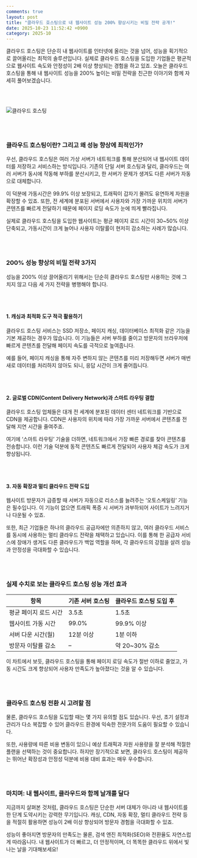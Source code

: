 ```yaml
---
comments: true
layout: post
title: "클라우드 호스팅으로 내 웹사이트 성능 200% 향상시키는 비밀 전략 공개!"
date: 2025-10-23 11:52:42 +0900
category: 2025-10
---
```


클라우드 호스팅은 단순히 내 웹사이트를 인터넷에 올리는 것을 넘어, 성능을 획기적으로 끌어올리는 최적의 솔루션입니다. 실제로 클라우드 호스팅을 도입한 기업들은 평균적으로 웹사이트 속도와 안정성이 2배 이상 향상되는 경험을 하고 있죠. 오늘은 클라우드 호스팅을 통해 내 웹사이트 성능을 200% 높이는 비밀 전략을 친근한 이야기와 함께 자세히 풀어보겠습니다.

<br><br>

![클라우드 호스팅](https://images.unsplash.com/photo-1536251062688-0185b521f349?crop=entropy&cs=tinysrgb&fit=max&fm=jpg&ixid=M3w4MTk5NDN8MHwxfHNlYXJjaHwxfHwlRUQlODElQjQlRUIlOUQlQkMlRUMlOUElQjAlRUIlOTMlOUN8ZW58MHx8fHwxNzYxMTg1MzEwfDA&ixlib=rb-4.1.0&q=80&w=400)

<br><br>

### 클라우드 호스팅이란? 그리고 왜 성능 향상에 최적인가?

우선, 클라우드 호스팅은 여러 가상 서버가 네트워크를 통해 분산되어 내 웹사이트 데이터를 저장하고 서비스하는 방식입니다. 기존의 단일 서버 호스팅과 달리, 클라우드는 여러 서버가 동시에 작동해 부하를 분산시키고, 한 서버가 문제가 생겨도 다른 서버가 자동으로 대체합니다.

이 덕분에 가동시간은 99.9% 이상 보장되고, 트래픽이 갑자기 몰려도 유연하게 자원을 확장할 수 있죠. 또한, 전 세계에 분포된 서버에서 사용자와 가장 가까운 위치의 서버가 콘텐츠를 빠르게 전달하기 때문에 페이지 로딩 속도가 눈에 띄게 빨라집니다.

실제로 클라우드 호스팅을 도입한 웹사이트는 평균 페이지 로드 시간이 30~50% 이상 단축되고, 가동시간이 크게 늘어나 사용자 이탈률이 현저히 감소하는 사례가 많습니다.

<br><br>

### 200% 성능 향상의 비밀 전략 3가지

성능을 200% 이상 끌어올리기 위해서는 단순히 클라우드 호스팅만 사용하는 것에 그치지 않고 다음 세 가지 전략을 병행해야 합니다.

<br><br>

#### 1. 캐싱과 최적화 도구 적극 활용하기

클라우드 호스팅 서비스는 SSD 저장소, 페이지 캐싱, 데이터베이스 최적화 같은 기능을 기본 제공하는 경우가 많습니다. 이 기능들은 서버 부하를 줄이고 방문자의 브라우저에 빠르게 콘텐츠를 전달해 페이지 속도를 극적으로 높여줍니다.

예를 들어, 페이지 캐싱을 통해 자주 변하지 않는 콘텐츠를 미리 저장해두면 서버가 매번 새로 데이터를 처리하지 않아도 되니, 응답 시간이 크게 줄어듭니다.

<br><br>

#### 2. 글로벌 CDN(Content Delivery Network)과 스마트 라우팅 결합

클라우드 호스팅 업체들은 대개 전 세계에 분포된 데이터 센터 네트워크를 기반으로 CDN을 제공합니다. CDN은 사용자의 위치에 따라 가장 가까운 서버에서 콘텐츠를 전달해 지연 시간을 줄여주죠.

여기에 ‘스마트 라우팅’ 기술을 더하면, 네트워크에서 가장 빠른 경로를 찾아 콘텐츠를 전송합니다. 이런 기술 덕분에 동적 콘텐츠도 빠르게 전달되어 사용자 체감 속도가 크게 향상됩니다.

<br><br>

#### 3. 자동 확장과 멀티 클라우드 전략 도입

웹사이트 방문자가 급증할 때 서버가 자동으로 리소스를 늘려주는 ‘오토스케일링’ 기능은 필수입니다. 이 기능이 없으면 트래픽 폭증 시 서버가 과부하되어 사이트가 느려지거나 다운될 수 있죠.

또한, 최근 기업들은 하나의 클라우드 공급자에만 의존하지 않고, 여러 클라우드 서비스를 동시에 사용하는 멀티 클라우드 전략을 채택하고 있습니다. 이를 통해 한 공급자 서비스에 장애가 생겨도 다른 클라우드가 백업 역할을 하며, 각 클라우드의 강점을 살려 성능과 안정성을 극대화할 수 있습니다.

<br><br>

### 실제 수치로 보는 클라우드 호스팅 성능 개선 효과

| 항목               | 기존 서버 호스팅 | 클라우드 호스팅 도입 후 |
|------------------|--------------|------------------|
| 평균 페이지 로드 시간 | 3.5초         | 1.5초             |
| 웹사이트 가동 시간    | 99.0%        | 99.9% 이상        |
| 서버 다운 시간(월)   | 12분 이상     | 1분 이하          |
| 방문자 이탈률 감소    | –            | 약 20~30% 감소    |

이 차트에서 보듯, 클라우드 호스팅을 통해 페이지 로딩 속도가 절반 이하로 줄었고, 가동 시간도 크게 향상되어 사용자 만족도가 높아졌다는 것을 알 수 있습니다.

<br><br>

### 클라우드 호스팅 전환 시 고려할 점

물론, 클라우드 호스팅을 도입할 때는 몇 가지 유의할 점도 있습니다. 우선, 초기 설정과 관리가 다소 복잡할 수 있어 클라우드 환경에 익숙한 전문가의 도움이 필요할 수 있습니다.

또한, 사용량에 따른 비용 변동이 있으니 예상 트래픽과 자원 사용량을 잘 분석해 적절한 플랜을 선택하는 것이 중요합니다. 하지만 장기적으로 보면, 클라우드 호스팅이 제공하는 뛰어난 확장성과 안정성 덕분에 비용 대비 효과는 매우 우수합니다.

<br><br>

### 마치며: 내 웹사이트, 클라우드와 함께 날개를 달다

지금까지 살펴본 것처럼, 클라우드 호스팅은 단순한 서버 대체가 아니라 내 웹사이트를 한 단계 도약시키는 강력한 무기입니다. 캐싱, CDN, 자동 확장, 멀티 클라우드 전략 등을 적절히 활용하면 성능이 2배 이상 향상되어 방문자 경험을 극대화할 수 있죠.

성능이 좋아지면 방문자의 만족도는 물론, 검색 엔진 최적화(SEO)와 전환율도 자연스럽게 따라옵니다. 내 웹사이트가 더 빠르고, 더 안정적이며, 더 똑똑한 클라우드 위에서 빛나는 날을 기대해보세요!